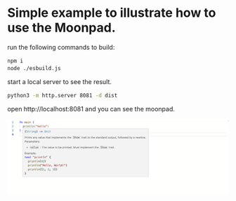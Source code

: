 # Simple example to illustrate how to use the Moonpad.

run the following commands to build:

```bash
npm i
node ./esbuild.js
```

start a local server to see the result.

```bash
python3 -m http.server 8081 -d dist
```

open http://localhost:8081 and you can see the moonpad.

![](./moonpad.png)
